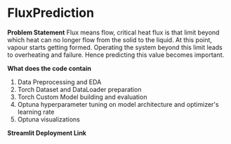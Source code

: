 # FluxPrediction

**Problem Statement**
Flux means flow, critical heat flux is that limit beyond which heat can no longer flow from the solid to the liquid. At this point, vapour starts getting formed. Operating the system beyond this limit leads to overheating and failure. Hence predicting this value becomes important.

**What does the code contain**
1. Data Preprocessing and EDA
2. Torch Dataset and DataLoader preparation
3. Torch Custom Model building and evaluation
4. Optuna hyperparameter tuning on model architecture and optimizer's learning rate
5. Optuna visualizations

**Streamlit Deployment Link**



